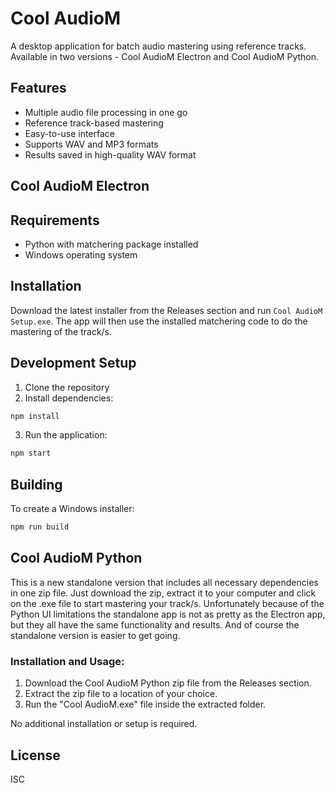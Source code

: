 

# Cool AudioM

A desktop application for batch audio mastering using reference tracks. Available in two versions - Cool AudioM Electron and Cool AudioM Python.

## Features

- Multiple audio file processing in one go
- Reference track-based mastering
- Easy-to-use interface
- Supports WAV and MP3 formats
- Results saved in high-quality WAV format

## Cool AudioM Electron

## Requirements

- Python with matchering package installed
- Windows operating system

## Installation

Download the latest installer from the Releases section and run `Cool AudioM Setup.exe`. The app will then use the installed matchering code to do the mastering of the track/s.

## Development Setup

1. Clone the repository
2. Install dependencies:
```bash
npm install
```
3. Run the application:
```bash
npm start
```

## Building

To create a Windows installer:
```bash
npm run build
```
## Cool AudioM Python

This is a new standalone version that includes all necessary dependencies in one zip file. Just download the zip, extract it to your computer and click on the .exe file to start mastering your track/s. Unfortunately because of the Python UI limitations the standalone app is not as pretty as the Electron app, but they all have the same functionality and results. And of course the standalone version is easier to get going.

### Installation and Usage:

1. Download the Cool AudioM Python zip file from the Releases section.
2. Extract the zip file to a location of your choice.
3. Run the "Cool AudioM.exe" file inside the extracted folder.

No additional installation or setup is required.

## License

ISC
